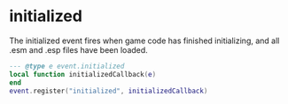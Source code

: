 # initialized

The initialized event fires when game code has finished initializing, and all .esm and .esp files have been loaded.

```lua
--- @type e event.initialized
local function initializedCallback(e)
end
event.register("initialized", initializedCallback)
```

